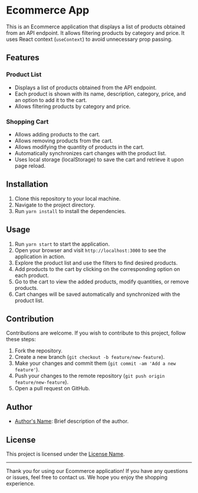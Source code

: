 # Ecommerce App

This is an Ecommerce application that displays a list of products obtained from an API endpoint. It allows filtering products by category and price. It uses React context (`useContext`) to avoid unnecessary prop passing.

## Features

### Product List

- Displays a list of products obtained from the API endpoint.
- Each product is shown with its name, description, category, price, and an option to add it to the cart.
- Allows filtering products by category and price.

### Shopping Cart

- Allows adding products to the cart.
- Allows removing products from the cart.
- Allows modifying the quantity of products in the cart.
- Automatically synchronizes cart changes with the product list.
- Uses local storage (localStorage) to save the cart and retrieve it upon page reload.

## Installation

1. Clone this repository to your local machine.
2. Navigate to the project directory.
3. Run `yarn install` to install the dependencies.

## Usage

1. Run `yarn start` to start the application.
2. Open your browser and visit `http://localhost:3000` to see the application in action.
3. Explore the product list and use the filters to find desired products.
4. Add products to the cart by clicking on the corresponding option on each product.
5. Go to the cart to view the added products, modify quantities, or remove products.
6. Cart changes will be saved automatically and synchronized with the product list.

## Contribution

Contributions are welcome. If you wish to contribute to this project, follow these steps:

1. Fork the repository.
2. Create a new branch (`git checkout -b feature/new-feature`).
3. Make your changes and commit them (`git commit -am 'Add a new feature'`).
4. Push your changes to the remote repository (`git push origin feature/new-feature`).
5. Open a pull request on GitHub.

## Author

- [Author's Name](https://github.com/andeveling): Brief description of the author.

## License

This project is licensed under the [License Name](https://license-url).

---

Thank you for using our Ecommerce application! If you have any questions or issues, feel free to contact us. We hope you enjoy the shopping experience.